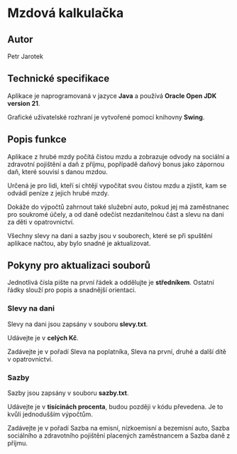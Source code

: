 # Mzdová kalkulačka

## Autor

Petr Jarotek

## Technické specifikace

Aplikace je naprogramovaná v jazyce **Java** a používá **Oracle Open JDK version 21**.

Grafické uživatelské rozhraní je vytvořené pomocí knihovny **Swing**.

## Popis funkce

Aplikace z hrubé mzdy počítá čistou mzdu a zobrazuje odvody na sociální a zdravotní pojištění a daň z příjmu, popřípadě daňový bonus jako zápornou daň, které souvisí s danou mzdou.

Určená je pro lidi, kteří si chtějí vypočítat svou čistou mzdu a zjistit, kam se odvádí peníze z jejich hrubé mzdy.

Dokáže do výpočtů zahrnout také služební auto, pokud jej má zaměstnanec pro soukromé účely, a od daně odečíst nezdanitelnou část a slevu na dani za děti v opatrovnictví.

Všechny slevy na dani a sazby jsou v souborech, které se při spuštění aplikace načtou, aby bylo snadné je aktualizovat.

## Pokyny pro aktualizaci souborů

Jednotlivá čísla pište na první řádek a oddělujte je **středníkem**. Ostatní řádky slouží pro popis a snadnější orientaci.

### Slevy na dani

Slevy na dani jsou zapsány v souboru **slevy.txt**.

Udávejte je v **celých Kč**.

Zadávejte je v pořadí Sleva na poplatníka, Sleva na první, druhé a další dítě v opatrovnictví.

### Sazby

Sazby jsou zapsány v souboru **sazby.txt**.

Udávejte je v **tisícinách procenta**, budou později v kódu převedena. Je to kvůli jednodušším výpočtům.

Zadávejte je v pořadí Sazba na emisní, nízkoemisní a bezemisní auto, Sazba sociálního a zdravotního pojištění placených zaměstnancem a Sazba daně z příjmu.
